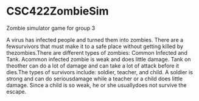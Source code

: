 # CSC422ZombieSim
Zombie simulator game for group 3

A virus has infected people and turned them into zombies. There are a fewsurvivors that must make it to a safe place without getting killed by thezombies.There are different types of zombies: Common Infected and Tank. Acommon infected zombie is weak and does little damage. Tank on theother can do a lot of damage and can take a lot of attack before it dies.The types of survivors include: soldier, teacher, and child. A soldier is strong and can do seriousdamage while a teacher or a child does little damage. Since a child is so weak, he or she usuallydoes not survive the escape.
